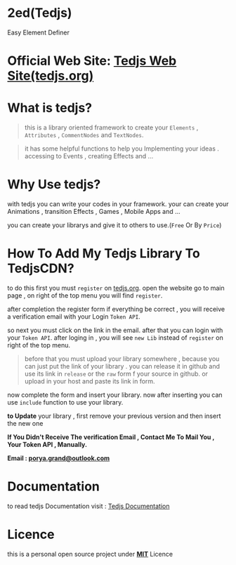 # 2ed(Tedjs)
Easy Element Definer

# Official Web Site: [Tedjs Web Site(tedjs.org)](https://tedjs.org)
# What is tedjs?
> this is a library oriented framework to create your `Elements` , `Attributes` , `CommentNodes` and `TextNodes`.

> it has some helpful functions to help you Implementing your ideas . accessing to Events , creating Effects and ...

# Why Use tedjs?
with tedjs you can write your codes in your framework.
your can create your Animations , transition Effects , Games , Mobile Apps and ...

you can create your librarys and give it to others to use.(`Free` Or By `Price`)

# How To Add My Tedjs Library To TedjsCDN?
to do this first you must `register`  on [tedjs.org](https://tedjs.org). open the website go to main page , on right of the top menu you will find `register`.

after completion the register form if everything be correct , you will receive a verification email with your Login `Token API`.

so next you must click on the link in the email. after that you can login with your `Token API`. after loging in , you will see `new Lib` instead of `register` on right of the top menu.

> before that you must upload your library somewhere , because you can just put the link of your library . you can release it in github and use its link in `release` or the `raw` form f your source in github. or upload in your host and paste its link in form.

now complete the form and insert your library. now after inserting you can use `include` function to use your library.

**to Update** your library , first remove your previous version and then insert the new one

**If You Didn't Receive The verification Email , Contact Me To Mail You , Your Token API , Manually.**

**Email : porya.grand@outlook.com**

# Documentation
to read tedjs Documentation visit : [Tedjs Documentation](https://tedjs.org/pages/document.html)

# Licence
this is a personal open source project under [**MIT**](https://github.com/poryagrand/tedjs/blob/master/LICENSE) Licence
